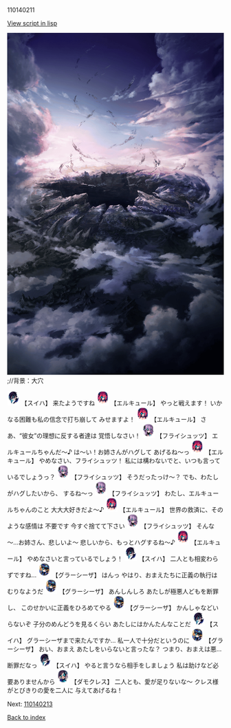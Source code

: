 110140211

[View script in lisp](../scripts/110140211.txt)

![101_hole.png](../images/backgrounds/101_hole.png)
;//背景：大穴

<img src="../images/units/3401719.png" alt="3401719.png" height="34"/>
【スイハ】
来たようですね

<img src="../images/units/3202519.png" alt="3202519.png" height="34"/>
【エルキュール】
やっと戦えます！
いかなる困難も私の信念で打ち崩して
みせますよ！

<img src="../images/units/3202519.png" alt="3202519.png" height="34"/>
【エルキュール】
さあ、“彼女”の理想に反する者達は
覚悟しなさい！

<img src="../images/units/3502719.png" alt="3502719.png" height="34"/>
【フライシュッツ】
エルキュールちゃんだ～♪
は～い！お姉さんがハグして
あげるね～っ

<img src="../images/units/3202519.png" alt="3202519.png" height="34"/>
【エルキュール】
やめなさい、フライシュッツ！
私には構わないでと、いつも言って
いるでしょうっ？

<img src="../images/units/3502719.png" alt="3502719.png" height="34"/>
【フライシュッツ】
そうだったっけ～？
でも、わたしがハグしたいから、
するね～っ

<img src="../images/units/3502719.png" alt="3502719.png" height="34"/>
【フライシュッツ】
わたし、エルキュールちゃんのこと
大大大好きだよ～♪

<img src="../images/units/3202519.png" alt="3202519.png" height="34"/>
【エルキュール】
世界の救済に、そのような感情は
不要です
今すぐ捨てて下さい

<img src="../images/units/3502719.png" alt="3502719.png" height="34"/>
【フライシュッツ】
そんな～…お姉さん、悲しいよ～
悲しいから、もっとハグするね～♪

<img src="../images/units/3202519.png" alt="3202519.png" height="34"/>
【エルキュール】
やめなさいと言っているでしょう！

<img src="../images/units/3401719.png" alt="3401719.png" height="34"/>
【スイハ】
二人とも相変わらずですね…

<img src="../images/units/3302619.png" alt="3302619.png" height="34"/>
【グラーシーザ】
はんっ
やはり、おまえたちに正義の執行は
むりなようだ

<img src="../images/units/3302619.png" alt="3302619.png" height="34"/>
【グラーシーザ】
あんしんしろ
あたしが極悪人どもを断罪し、
このせかいに正義をひろめてやる

<img src="../images/units/3302619.png" alt="3302619.png" height="34"/>
【グラーシーザ】
かんしゃなどいらないぞ
子分のめんどうを見るくらい
あたしにはかんたんなことだ

<img src="../images/units/3401719.png" alt="3401719.png" height="34"/>
【スイハ】
グラーシーザまで来たんですか…
私一人で十分だというのに

<img src="../images/units/3302619.png" alt="3302619.png" height="34"/>
【グラーシーザ】
おい、おまえ
あたしをいらないと言ったな？
つまり、おまえは悪…断罪だなっ

<img src="../images/units/3401719.png" alt="3401719.png" height="34"/>
【スイハ】
やると言うなら相手をしましょう
私は助けなど必要ありませんから

<img src="../images/units/3103519.png" alt="3103519.png" height="34"/>
【ダモクレス】
二人とも、愛が足りないな～
クレス様がとびきりの愛を二人に
与えてあげるね！

Next: [110140213](110140213.md)

[Back to index](index.md)
